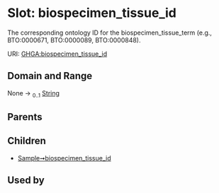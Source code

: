 
# Slot: biospecimen_tissue_id


The corresponding ontology ID for the biospecimen_tissue_term (e.g., BTO:0000671, BTO:0000089, BTO:0000848).

URI: [GHGA:biospecimen_tissue_id](https://w3id.org/GHGA/biospecimen_tissue_id)


## Domain and Range

None &#8594;  <sub>0..1</sub> [String](types/String.md)

## Parents


## Children

 *  [Sample➞biospecimen_tissue_id](Sample_biospecimen_tissue_id.md)

## Used by


